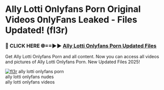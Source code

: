 # Ally Lotti Onlyfans Porn Original Videos 0nlyFans Leaked - Files Updated! (fl3r)

<h3>🔴 CLICK HERE 🌐==►► <a href="https://tinyurl.com/x26r9saj" rel="nofollow">Ally Lotti Onlyfans Porn Updated Files</a></h3>

Get Ally Lotti Onlyfans Porn and all content. Now you can access all videos and pictures of Ally Lotti Onlyfans Porn. New Updated Files 2025!

[![fl3r](https://i.imgur.com/LkgZPqh.gif)](https://tinyurl.com/x26r9saj)
ally lotti onlyfans porn<br>
ally lotti onlyfans nudes<br>
ally lotti onlyfans videos